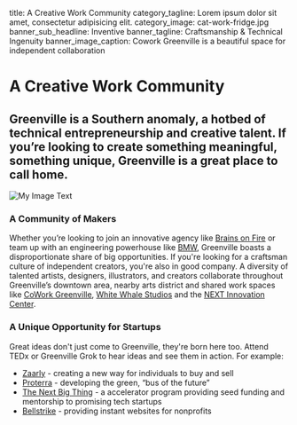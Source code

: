title: A Creative Work Community
category_tagline: Lorem ipsum dolor sit amet, consectetur adipisicing elit.
category_image: cat-work-fridge.jpg
banner_sub_headline: Inventive
banner_tagline: Craftsmanship & Technical Ingenuity
banner_image_caption: Cowork Greenville is a beautiful space for independent collaboration

# A Creative Work Community

## Greenville is a Southern anomaly, a hotbed of technical entrepreneurship and creative talent. If you’re looking to create something meaningful, something unique, Greenville is a great place to call home.

![My Image Text](/images/article-images/CoWorkGreenville.jpg "CoWork Greenville")
### A Community of Makers

Whether you’re looking to join an innovative agency like [Brains on Fire](http://brainsonfire.com) or team up with an engineering powerhouse like [BMW](http://www.bmwusfactory.com/zentrum), Greenville boasts a disproportionate share of big opportunities. If you're looking for a craftsman culture of independent creators, you're also in good company. A diversity of talented artists, designers, illustrators, and creators collaborate throughout Greenville’s downtown area, nearby arts district and shared work spaces like [CoWork Greenville](http://coworkgreenville.com), [White Whale Studios](http://www.whitewhalestudios.com/) and the [NEXT Innovation Center](http://www.greenvillenext.com).

### A Unique Opportunity for Startups

Great ideas don't just come to Greenville, they're born here too. Attend TEDx or Greenville Grok to hear ideas and see them in action. For example: 

* [Zaarly](http://www.zaarly.com) - creating a new way for individuals to buy and sell
* [Proterra](http://proterra.com) - developing the green, “bus of the future”
* [The Next Big Thing](http://thenextbig.co) -  a accelerator program providing seed funding and mentorship to promising tech startups
* [Bellstrike](http://bellstrike.com) - providing instant websites for nonprofits